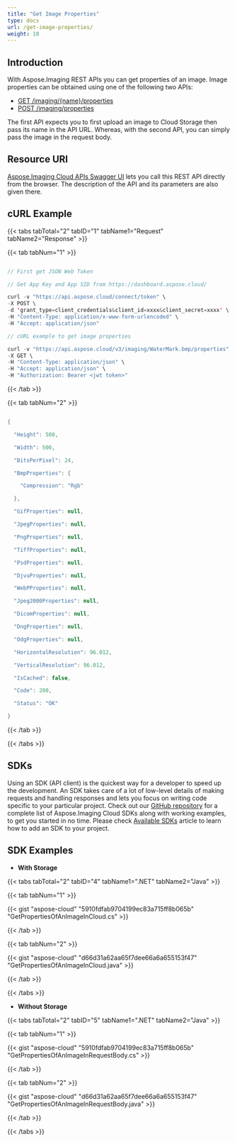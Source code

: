 ```yaml
---
title: "Get Image Properties"
type: docs
url: /get-image-properties/
weight: 10
---
```


## **Introduction**
With Aspose.Imaging REST APIs you can get properties of an image. Image properties can be obtained using one of the following two APIs:

- [GET /imaging/{name}/properties](https://apireference.aspose.cloud/imaging/#/Properties/GetImageProperties)
- [POST /imaging/properties](https://apireference.aspose.cloud/imaging/#/Properties/ExtractImageProperties)

The first API expects you to first upload an image to Cloud Storage then pass its name in the API URL. Whereas, with the second API, you can simply pass the image in the request body.
## **Resource URI**
[Aspose.Imaging Cloud APIs Swagger UI](https://apireference.aspose.cloud/imaging/#/Properties) lets you call this REST API directly from the browser. The description of the API and its parameters are also given there.
## **cURL Example**
{{< tabs tabTotal="2" tabID="1" tabName1="Request" tabName2="Response" >}}

{{< tab tabNum="1" >}}

```java

// First get JSON Web Token

// Get App Key and App SID from https://dashboard.aspose.cloud/

curl -v "https://api.aspose.cloud/connect/token" \
-X POST \
-d 'grant_type=client_credentials&client_id=xxxx&client_secret=xxxx' \
-H "Content-Type: application/x-www-form-urlencoded" \
-H "Accept: application/json"

// cURL example to get image properties

curl -v "https://api.aspose.cloud/v3/imaging/WaterMark.bmp/properties" \
-X GET \
-H "Content-Type: application/json" \
-H "Accept: application/json" \
-H "Authorization: Bearer <jwt token>"

```

{{< /tab >}}

{{< tab tabNum="2" >}}

```java

{

  "Height": 500,

  "Width": 500,

  "BitsPerPixel": 24,

  "BmpProperties": {

    "Compression": "Rgb"

  },

  "GifProperties": null,

  "JpegProperties": null,

  "PngProperties": null,

  "TiffProperties": null,

  "PsdProperties": null,

  "DjvuProperties": null,

  "WebPProperties": null,

  "Jpeg2000Properties": null,

  "DicomProperties": null,

  "DngProperties": null,

  "OdgProperties": null,

  "HorizontalResolution": 96.012,

  "VerticalResolution": 96.012,

  "IsCached": false,

  "Code": 200,

  "Status": "OK"

}

```

{{< /tab >}}

{{< /tabs >}}
## **SDKs**
Using an SDK (API client) is the quickest way for a developer to speed up the development. An SDK takes care of a lot of low-level details of making requests and handling responses and lets you focus on writing code specific to your particular project. Check out our [GitHub repository](https://github.com/aspose-imaging-cloud) for a complete list of Aspose.Imaging Cloud SDKs along with working examples, to get you started in no time. Please check [Available SDKs](/available-sdks/) article to learn how to add an SDK to your project.
## **SDK Examples**
- **With Storage**

{{< tabs tabTotal="2" tabID="4" tabName1=".NET" tabName2="Java" >}}

{{< tab tabNum="1" >}}

{{< gist "aspose-cloud" "5910fdfab9704199ec83a715ff8b065b" "GetPropertiesOfAnImageInCloud.cs" >}}

{{< /tab >}}

{{< tab tabNum="2" >}}

{{< gist "aspose-cloud" "d66d31a62aa65f7dee66a6a655153f47" "GetPropertiesOfAnImageInCloud.java" >}}

{{< /tab >}}

{{< /tabs >}}

- **Without Storage**

{{< tabs tabTotal="2" tabID="5" tabName1=".NET" tabName2="Java" >}}

{{< tab tabNum="1" >}}

{{< gist "aspose-cloud" "5910fdfab9704199ec83a715ff8b065b" "GetPropertiesOfAnImageInRequestBody.cs" >}}

{{< /tab >}}

{{< tab tabNum="2" >}}

{{< gist "aspose-cloud" "d66d31a62aa65f7dee66a6a655153f47" "GetPropertiesOfAnImageInRequestBody.java" >}}

{{< /tab >}}

{{< /tabs >}}
